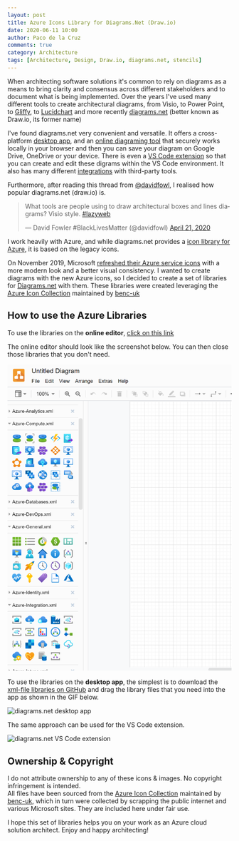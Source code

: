 ```yaml
---
layout: post
title: Azure Icons Library for Diagrams.Net (Draw.io)
date: 2020-06-11 10:00
author: Paco de la Cruz
comments: true
category: Architecture
tags: [Architecture, Design, Draw.io, diagrams.net, stencils]
---
```


When architecting software solutions it's common to rely on diagrams as a means to bring clarity and consensus across different stakeholders and to document what is being implemented. Over the years I've used many different tools to create architectural diagrams, from Visio, to Power Point, to [Gliffy](https://www.gliffy.com), to [Lucidchart](https://www.lucidchart.com) and more recently [diagrams.net](https://app.diagrams.net/) (better known as Draw.io, its former name)

I've found diagrams.net very convenient and versatile. It offers a cross-platform [desktop app](https://get.diagrams.net), and an [online diagraming tool](https://app.diagrams.net/) that securely works locally in your browser and then you can save your diagram on Google Drive, OneDrive or your device. There is even a [VS Code extension](https://www.diagrams.net/blog/embed-diagrams-vscode) so that you can create and edit these digrams within the VS Code environment. It also has many different [integrations](https://www.diagrams.net/integrations) with third-party tools.

Furthermore, after reading this thread from [@davidfowl](https://twitter.com/davidfowl/), I realised how popular diagrams.net (draw.io) is.

<blockquote class="twitter-tweet" data-dnt="true" data-theme="light"><p lang="en" dir="ltr">What tools are people using to draw architectural boxes and lines diagrams? Visio style. <a href="https://twitter.com/hashtag/lazyweb?src=hash&amp;ref_src=twsrc%5Etfw">#lazyweb</a></p>&mdash; David Fowler #BlackLivesMatter (@davidfowl) <a href="https://twitter.com/davidfowl/status/1252684476125044736?ref_src=twsrc%5Etfw">April 21, 2020</a></blockquote> <script async src="https://platform.twitter.com/widgets.js" charset="utf-8"></script>

I work heavily with Azure, and while diagrams.net provides a [icon library for Azure](https://app.diagrams.net/?splash=0&clibs=Uhttps%3A%2F%2Fraw.githubusercontent.com%2Fjgraph%2Fdrawio-libs%2Fmaster%2Flibs%2Fintegration%2Fazure.xml), it is based on the legacy icons.

On November 2019, Microsoft [refreshed their Azure service icons](https://azure.microsoft.com/en-us/blog/10-user-experience-updates-to-the-azure-portal/#Improved%20Icons) with a more modern look and a better visual consistency. I wanted to create diagrams with the new Azure icons, so I decided to create a set of libraries for [Diagrams.net](https://app.diagrams.net/) with them. These libraries were created leveraging the [Azure Icon Collection](https://code.benco.io/icon-collection/) maintained by [benc-uk](https://github.com/benc-uk)

## How to use the Azure Libraries

To use the libraries on the **online editor**, [click on this link](https://app.diagrams.net/?splash=0&clibs=Uhttps%3A%2F%2Fraw.githubusercontent.com%2Fpacodelacruz%2Fdiagrams-net-azure-libraries%2Fmaster%2FAzure-Analytics.xml;Uhttps%3A%2F%2Fraw.githubusercontent.com%2Fpacodelacruz%2Fdiagrams-net-azure-libraries%2Fmaster%2FAzure-Blockchain.xml;Uhttps%3A%2F%2Fraw.githubusercontent.com%2Fpacodelacruz%2Fdiagrams-net-azure-libraries%2Fmaster%2FAzure-Compute.xml;Uhttps%3A%2F%2Fraw.githubusercontent.com%2Fpacodelacruz%2Fdiagrams-net-azure-libraries%2Fmaster%2FAzure-Containers.xml;Uhttps%3A%2F%2Fraw.githubusercontent.com%2Fpacodelacruz%2Fdiagrams-net-azure-libraries%2Fmaster%2FAzure-Databases.xml;Uhttps%3A%2F%2Fraw.githubusercontent.com%2Fpacodelacruz%2Fdiagrams-net-azure-libraries%2Fmaster%2FAzure-DevOps.xml;Uhttps%3A%2F%2Fraw.githubusercontent.com%2Fpacodelacruz%2Fdiagrams-net-azure-libraries%2Fmaster%2FAzure-Favorites.xml.xml;Uhttps%3A%2F%2Fraw.githubusercontent.com%2Fpacodelacruz%2Fdiagrams-net-azure-libraries%2Fmaster%2FAzure-General.xml;Uhttps%3A%2F%2Fraw.githubusercontent.com%2Fpacodelacruz%2Fdiagrams-net-azure-libraries%2Fmaster%2FAzure-Identity.xml;Uhttps%3A%2F%2Fraw.githubusercontent.com%2Fpacodelacruz%2Fdiagrams-net-azure-libraries%2Fmaster%2FAzure-Integration.xml;Uhttps%3A%2F%2Fraw.githubusercontent.com%2Fpacodelacruz%2Fdiagrams-net-azure-libraries%2Fmaster%2FAzure-Intune.xml;Uhttps%3A%2F%2Fraw.githubusercontent.com%2Fpacodelacruz%2Fdiagrams-net-azure-libraries%2Fmaster%2FAzure-IoT.xml;Uhttps%3A%2F%2Fraw.githubusercontent.com%2Fpacodelacruz%2Fdiagrams-net-azure-libraries%2Fmaster%2FAzure-Machine-Learning.xml;Uhttps%3A%2F%2Fraw.githubusercontent.com%2Fpacodelacruz%2Fdiagrams-net-azure-libraries%2Fmaster%2FAzure-Manage.xml;Uhttps%3A%2F%2Fraw.githubusercontent.com%2Fpacodelacruz%2Fdiagrams-net-azure-libraries%2Fmaster%2FAzure-Migrate.xml;Uhttps%3A%2F%2Fraw.githubusercontent.com%2Fpacodelacruz%2Fdiagrams-net-azure-libraries%2Fmaster%2FAzure-Miscellaneous.xml;Uhttps%3A%2F%2Fraw.githubusercontent.com%2Fpacodelacruz%2Fdiagrams-net-azure-libraries%2Fmaster%2FAzure-Networking.xml;Uhttps%3A%2F%2Fraw.githubusercontent.com%2Fpacodelacruz%2Fdiagrams-net-azure-libraries%2Fmaster%2FAzure-Security.xml;Uhttps%3A%2F%2Fraw.githubusercontent.com%2Fpacodelacruz%2Fdiagrams-net-azure-libraries%2Fmaster%2FAzure-Stack.xml;Uhttps%3A%2F%2Fraw.githubusercontent.com%2Fpacodelacruz%2Fdiagrams-net-azure-libraries%2Fmaster%2FAzure-Storage.xml;Uhttps%3A%2F%2Fraw.githubusercontent.com%2Fpacodelacruz%2Fdiagrams-net-azure-libraries%2Fmaster%2FAzure-Web.xml;Uhttps%3A%2F%2Fraw.githubusercontent.com%2Fpacodelacruz%2Fdiagrams-net-azure-libraries%2Fmaster%2FCommands.xml;Uhttps%3A%2F%2Fraw.githubusercontent.com%2Fpacodelacruz%2Fdiagrams-net-azure-libraries%2Fmaster%2FLogos.xml;Uhttps%3A%2F%2Fraw.githubusercontent.com%2Fpacodelacruz%2Fdiagrams-net-azure-libraries%2Fmaster%2FEnterprise.xml;)

The online editor should look like the screenshot below. You can then close those libraries that you don't need.

![diagrams.net online App](/assets/img/2020/06/diagrams-online.png)

To use the libraries on the **desktop app**, the simplest is to download the [xml-file libraries on GitHub](https://github.com/pacodelacruz/diagrams-net-azure-libraries) and drag the library files that you need into the app as shown in the GIF below.

![diagrams.net desktop app](/assets/img/2020/06/diagrams-desktop.gif)

The same approach can be used for the VS Code extension.

![diagrams.net VS Code extension](/assets/img/2020/06/diagrams-vscode.gif)

## Ownership & Copyright

I do not attribute ownership to any of these icons & images. No copyright infringement is intended.  
All files have been sourced from the [Azure Icon Collection](https://code.benco.io/icon-collection/) maintained by [benc-uk](https://github.com/benc-uk), which in turn were collected by scrapping the public internet and various Microsoft sites. They are included here under fair use.

I hope this set of libraries helps you on your work as an Azure cloud solution architect. Enjoy and happy architecting!
